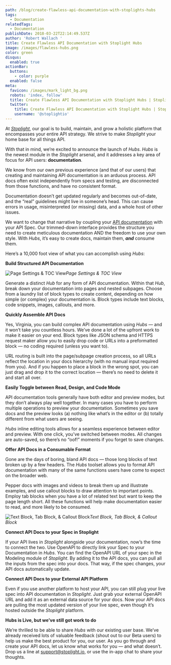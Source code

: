 ```yaml
---
path: /blog/create-flawless-api-documentation-with-stoplights-hubs
tags:
  - Documentation
relatedTags:
  - Documentation
publishDate: 2018-03-22T22:14:49.537Z
author: 'Robert Wallach '
title: Create Flawless API Documentation with Stoplight Hubs
image: /images/flawless-hubs.png
color: green
disqus:
  enabled: true
actionBar:
  buttons:
    - color: purple
  enabled: false
meta:
  favicon: /images/mark_light_bg.png
  robots: 'index, follow'
  title: Create Flawless API Documentation with Stoplight Hubs | Stoplight
  twitter:
    title: Create Flawless API Documentation with Stoplight Hubs | Stoplight
    username: '@stoplightio'
---
```


At *[Stoplight](https://stoplight.io)*, our goal is to build, maintain, and grow a holistic platform that encompasses your entire API strategy. We strive to make *Stoplight* your home base for all things API.

With that in mind, we’re excited to announce the launch of *Hubs*. *Hubs* is the newest module in the *Stoplight* arsenal, and it addresses a key area of focus for API users: **documentation**.

We know from our own previous experience (and that of our users) that creating and maintaining API documentation is an arduous process. API docs often exist independently from specs and testing, are disconnected from those functions, and have no consistent format.

Documentation doesn’t get updated regularly and becomes out-of-date, and the “real” guidelines might live in someone’s head. This can cause errors in usage, misinterpreted (or missing) data, and a whole host of other issues.

We want to change that narrative by coupling your [API documentation](https://stoplight.io) with your API Spec. Our trimmed-down interface provides the structure you need to create meticulous documentation AND the freedom to use your own style. With *Hubs*, it’s easy to create docs, maintain them, ***and*** consume them.

Here’s a 10,000 foot view of what you can accomplish using *Hubs*:

**Build Structured API Documentation**

![Page Settings & TOC View](https://cdn-images-1.medium.com/max/2686/1*r5SgpFR3hMxZcbFeDBluxg.png)*Page Settings & TOC View*

Generate a distinct *Hub* for any form of API documentation. Within that *Hub*, break down your documentation into pages and nested subpages. Choose from a laundry list of block types to create content, depending on how simple (or complex) your documentation is. Block types include text blocks, code snippets, images, callouts, and more.

**Quickly Assemble API Docs**

Yes, Virginia, you can build complex API documentation using *Hubs* — and it won’t take you countless hours. We’ve done a lot of the upfront work to make it easier on your end. Block types like JSON schema and HTTPS request maker allow you to easily drop code or URLs into a preformatted block — no coding required (unless you want to).

URL routing is built into the page/subpage creation process, so all URLs reflect the location in your docs hierarchy (with no manual input required from you). And if you happen to place a block in the wrong spot, you can just drag and drop it to the correct location — there’s no need to delete it and start all over.

**Easily Toggle between Read, Design, and Code Mode**

API documentation tools generally have both editor and preview modes, but they don’t always play well together. In many cases you have to perform multiple operations to preview your documentation. Sometimes you save docs and the preview looks (a) nothing like what’s in the editor or (b) totally different from what users are seeing.

*Hubs* inline editing tools allows for a seamless experience between editor and preview. With one click, you’ve switched between modes. All changes are auto-saved, so there’s no “oof!” moments if you forget to save changes.

**Offer API Docs in a Consumable Format**

Gone are the days of boring, bland API docs — those long blocks of text broken up by a few headers. The *Hubs* toolset allows you to format API documentation with many of the same functions users have come to expect on the broader web.

Pepper docs with images and videos to break them up and illustrate examples, and use callout blocks to draw attention to important points. Employ tab blocks when you have a lot of related text but want to keep the page length short. All these functions will help make documentation easier to read, and more likely to be consumed.

![Text Block, Tab Block, & Callout Block](https://cdn-images-1.medium.com/max/2686/1*xoGcJ3suk655jP0iwjWhmQ.png)*Text Block, Tab Block, & Callout Block*

**Connect API Docs to your Spec in Stoplight**

If your API lives in *Stoplight* alongside your documentation, now’s the time to connect the two. Use OpenAPI to directly link your Spec to your Documentation in *Hubs*. You can find the OpenAPI URL of your spec in the Modeling module of *Stoplight*. By adding it to the API docs, you can pull all the inputs from the spec into your docs. That way, if the spec changes, your API docs automatically update.

**Connect API Docs to your External API Platform**

Even if you use another platform to host your API, you can still plug your live spec into API documentation in *Stoplight*. Just grab your external OpenAPI URL and add it as an external data source for your docs. Now your API docs are pulling the most updated version of your live spec, even though it’s hosted outside the *Stoplight* platform.

**Hubs is Live, but we’ve still got work to do**

We’re thrilled to be able to share *Hubs* with our existing user base. We’ve already received lots of valuable feedback (shout out to our Beta users) to help us make the best product for you, our user. As you go through and create your API docs, let us know what works for you — and what doesn’t. Drop us a line at [support@stoplight.io](mailto:support@stoplight.io), or use the in-app chat to share your thoughts.
